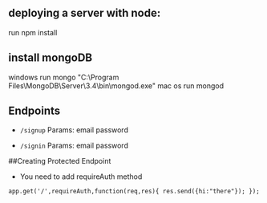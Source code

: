 ## deploying a server with node:

run npm install 

## install mongoDB
windows run mongo "C:\Program Files\MongoDB\Server\3.4\bin\mongod.exe"
mac os run mongod

## Endpoints

* `/signup`
Params:
email
password

* `/signin`
Params:
email
password

##Creating Protected Endpoint
* You need to add requireAuth method 

`app.get('/',requireAuth,function(req,res){
        res.send({hi:"there"});
    });`